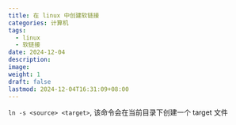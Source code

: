 ```yaml
---
title: 在 linux 中创建软链接
categories: 计算机
tags:
  - linux
  - 软链接
date: 2024-12-04
description: 
image: 
weight: 1
draft: false
lastmod: 2024-12-04T16:31:09+08:00
---
```

`ln -s <source> <target>`, 该命令会在当前目录下创建一个 target 文件